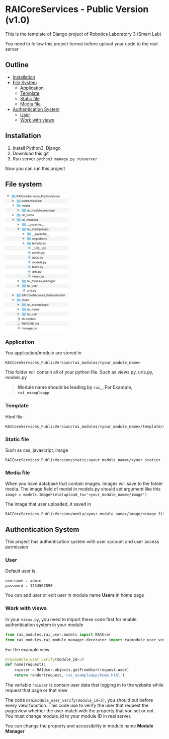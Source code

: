 # RAICoreServices - Public Version (v1.0)

This is the template of Django project of Robotics Laboratory 3 (Smart Lab)

You need to follow this project format before upload your code to the real server

## Outline
- [Installation](#installation)
- [File System](#file-system)
  - [Application](#application)
  - [Template](#template)
  - [Static file](#static-file)
  - [Media file](#media-file)
- [Authentication System](#authentication-system)
  - [User](#user)
  - [Work with views](#work-with-views)


## Installation

1. Install Python3, Django
2. Download this git
3. Run server `python3 manage.py runserver `

Now you can run this project

## File system

<img src="https://github.com/earthsaharat/RAICoreServices_PublicVersion/blob/master/git_supportfile/file_structure_full.png" width="200"/>

### Application
You application/module are stored in 

```
RAICoreServices_PublicVersion/rai_modules/<your_module_name>
```
This folder will contain all of your python file. Such as views.py, urls.py, models.py

> **Module name should be leading by `rai_`. For Example, `rai_exampleapp`**

### Template

Html file

```
RAICoreServices_PublicVersion/rai_modules/<your_module_name>/template/<your_html_file>.html
```

### Static file

Such as css, javascript, image

```
RAICoreServices_PublicVersion/static/<your_module_name>/<your_static>
```

### Media file

When you have database that contain images. Images will save to the folder media. The image field of model in models.py should set argument like this `image = models.ImageField(upload_to='<your_module_name>/image')`

The image that user uploaded, it saved in

```
RAICoreServices_PublicVersion/media/<your_module_name>/image/<image_file>
```

## Authentication System

This project has authentication system with user account and user access permission

### User

Default user is
```
username : admin
password : 1234567890
```

You can add user or edit user in module name **Users** in home page

### Work with views

In your `views.py`, you need to import these code first for enable authentication system in your module
``` python
from rai_modules.rai_user.models import RAIUser
from rai_modules.rai_module_manager.decorator import raimodule_user_verify
```

For the example view

``` python
@raimodule_user_verify(module_id=3)
def home(request):
    raiuser = RAIUser.objects.getFromUser(request.user)
    return render(request,'rai_exampleapp/home.html')
```

The variable `raiuser` is contain user data that logging in to the website while request that page or that view

The code `@raimodule_user_verify(module_id=3)`, you should put before every view function. This code use to verify the user that request the page/view whether the user match with the property that you set or not. You must change module_id to your module ID in real server.

You can change the property and accessibility in module name **Module Manager**
